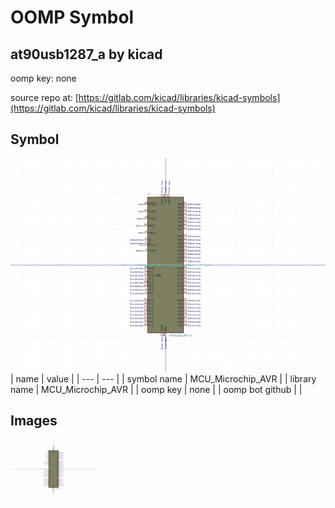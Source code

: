 # OOMP Symbol  
## at90usb1287_a  by kicad  
  
oomp key: none  
  
source repo at: [https://gitlab.com/kicad/libraries/kicad-symbols](https://gitlab.com/kicad/libraries/kicad-symbols)  
## Symbol  
  
[![working.png](working_600.png)](working.png)  
| name | value | 
| --- | --- | 
| symbol name | MCU_Microchip_AVR | 
| library name | MCU_Microchip_AVR | 
| oomp key | none | 
| oomp bot github |  | 
## Images  
  
[![working.png](working_140.png)](working.png)  
